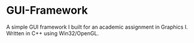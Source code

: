 # GUI-Framework
A simple GUI framework I built for an academic assignment in Graphics I. Written in C++ using Win32/OpenGL.
